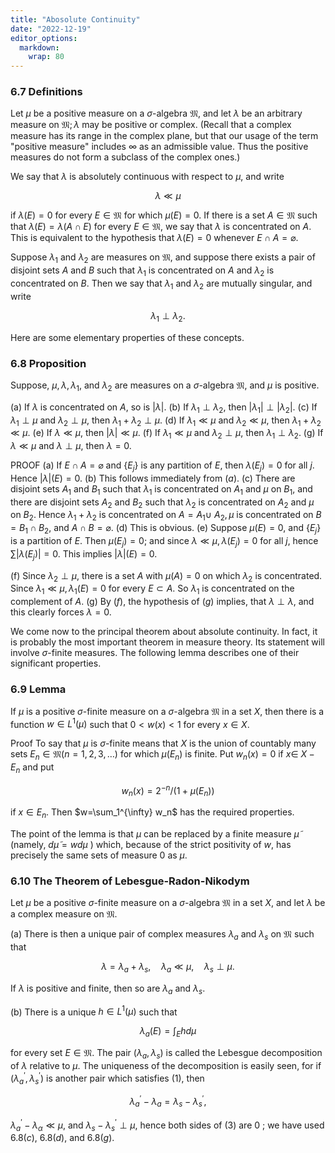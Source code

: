```yaml
---
title: "Abosolute Continuity"
date: "2022-12-19"
editor_options: 
  markdown: 
    wrap: 80
---
```


### 6.7 Definitions

Let $\mu$ be a positive measure on a $\sigma$-algebra $\mathfrak{M}$, and let
$\lambda$ be an arbitrary measure on $\mathfrak{M} ; \lambda$ may be positive or
complex. (Recall that a complex measure has its range in the complex plane, but
that our usage of the term "positive measure" includes $\infty$ as an admissible
value. Thus the positive measures do not form a subclass of the complex ones.)

We say that $\lambda$ is absolutely continuous with respect to $\mu$, and write

$$
\lambda \ll \mu
$$

if $\lambda(E)=0$ for every $E \in \mathfrak{M}$ for which $\mu(E)=0$. If there
is a set $A \in \mathfrak{M}$ such that $\lambda(E)=\lambda(A \cap E)$ for every
$E \in \mathfrak{M}$, we say that $\lambda$ is concentrated on $A$. This is
equivalent to the hypothesis that $\lambda(E)=0$ whenever
$E \cap A=\varnothing$.

Suppose $\lambda_1$ and $\lambda_2$ are measures on $\mathfrak{M}$, and suppose
there exists a pair of disjoint sets $A$ and $B$ such that $\lambda_1$ is
concentrated on $A$ and $\lambda_2$ is concentrated on $B$. Then we say that
$\lambda_1$ and $\lambda_2$ are mutually singular, and write

$$
\lambda_1 \perp \lambda_2 .
$$

Here are some elementary properties of these concepts.

### 6.8 Proposition

Suppose, $\mu, \lambda, \lambda_1$, and $\lambda_2$ are measures on a
$\sigma$-algebra $\mathfrak{M}$, and $\mu$ is positive.

(a) If $\lambda$ is concentrated on $A$, so is $|\lambda|$.
(b) If $\lambda_1 \perp \lambda_2$, then
    $\left|\lambda_1\right| \perp\left|\lambda_2\right|$.
(c) If $\lambda_1 \perp \mu$ and $\lambda_2 \perp \mu$, then
    $\lambda_1+\lambda_2 \perp \mu$.
(d) If $\lambda_1 \ll \mu$ and $\lambda_2 \ll \mu$, then
    $\lambda_1+\lambda_2 \ll \mu$.
(e) If $\lambda \ll \mu$, then $|\lambda| \ll \mu$.
(f) If $\lambda_1 \ll \mu$ and $\lambda_2 \perp \mu$, then
    $\lambda_1 \perp \lambda_2$.
(g) If $\lambda \ll \mu$ and $\lambda \perp \mu$, then $\lambda=0$.

PROOF (a) If $E \cap A=\varnothing$ and $\left\{E_j\right\}$ is any partition of
$E$, then $\lambda\left(E_j\right)=0$ for all $j$. Hence $|\lambda|(E)=0$. (b)
This follows immediately from $(a)$. (c) There are disjoint sets $A_1$ and $B_1$
such that $\lambda_1$ is concentrated on $A_1$ and $\mu$ on $B_1$, and there are
disjoint sets $A_2$ and $B_2$ such that $\lambda_2$ is concentrated on $A_2$ and
$\mu$ on $B_2$. Hence $\lambda_1+\lambda_2$ is concentrated on $A=A_1 \cup$
$A_2, \mu$ is concentrated on $B=B_1 \cap B_2$, and $A \cap B=\varnothing$. (d)
This is obvious. (e) Suppose $\mu(E)=0$, and $\left\{E_j\right\}$ is a partition
of $E$. Then $\mu\left(E_j\right)=0$; and since
$\lambda \ll \mu, \lambda\left(E_j\right)=0$ for all $j$, hence
$\sum\left|\lambda\left(E_j\right)\right|=0$. This implies $|\lambda|(E)=0$.

(f) Since $\lambda_2 \perp \mu$, there is a set $A$ with $\mu(A)=0$ on which
    $\lambda_2$ is concentrated. Since $\lambda_1 \ll \mu, \lambda_1(E)=0$ for
    every $E \subset A$. So $\lambda_1$ is concentrated on the complement of
    $A$.
(g) By $(f)$, the hypothesis of $(g)$ implies, that $\lambda \perp \lambda$, and
    this clearly forces $\lambda=0$.

We come now to the principal theorem about absolute continuity. In fact, it is
probably the most important theorem in measure theory. Its statement will
involve $\sigma$-finite measures. The following lemma describes one of their
significant properties.

### $6.9$ Lemma

If $\mu$ is a positive $\sigma$-finite measure on a $\sigma$-algebra
$\mathfrak{M}$ in a set $X$, then there is a function $w \in L^1(\mu)$ such that
$0<w(x)<1$ for every $x \in X$.

Proof To say that $\mu$ is $\sigma$-finite means that $X$ is the union of
countably many sets $E_n \in \mathfrak{M}(n=1,2,3, \ldots)$ for which
$\mu\left(E_n\right)$ is finite. Put $w_n(x)=0$ if $x \in$ $X-E_n$ and put

$$
w_n(x)=2^{-n} /\left(1+\mu\left(E_n\right)\right)
$$

if $x \in E_n$. Then $w=\sum_1^{\infty} w_n$ has the required properties.

The point of the lemma is that $\mu$ can be replaced by a finite measure
$\tilde{\mu}$ (namely, $d \tilde{\mu}=w d \mu$ ) which, because of the strict
positivity of $w$, has precisely the same sets of measure 0 as $\mu$.

### 6.10 The Theorem of Lebesgue-Radon-Nikodym

Let $\mu$ be a positive $\sigma$-finite measure on a $\sigma$-algebra
$\mathfrak{M}$ in a set $X$, and let $\lambda$ be a complex measure on
$\mathfrak{M}$.

(a) There is then a unique pair of complex measures $\lambda_a$ and $\lambda_s$
    on $\mathfrak{M}$ such that

$$
\lambda=\lambda_a+\lambda_s, \quad \lambda_a \ll \mu, \quad \lambda_s \perp \mu .
$$

If $\lambda$ is positive and finite, then so are $\lambda_a$ and $\lambda_s$.

(b) There is a unique $h \in L^1(\mu)$ such that

$$
\lambda_a(E)=\int_E h d \mu
$$

for every set $E \in \mathfrak{M}$. The pair $\left(\lambda_a, \lambda_s\right)$
is called the Lebesgue decomposition of $\lambda$ relative to $\mu$. The
uniqueness of the decomposition is easily seen, for if
$\left(\lambda_a^{\prime}, \lambda_s^{\prime}\right)$ is another pair which
satisfies (1), then

$$
\lambda_a^{\prime}-\lambda_a=\lambda_s-\lambda_s^{\prime},
$$

$\lambda_a^{\prime}-\lambda_\alpha \ll \mu$, and
$\lambda_s-\lambda_s^{\prime} \perp \mu$, hence both sides of (3) are 0 ; we
have used $6.8(c)$, $6.8(d)$, and $6.8(g)$.

